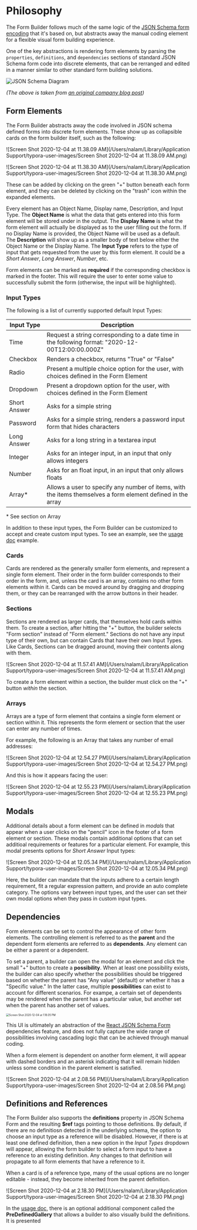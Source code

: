 # Philosophy

The Form Builder follows much of the same logic of the [JSON Schema form encoding](https://react-jsonschema-form.readthedocs.io/en/latest/) that it's based on, but abstracts away the manual coding element for a flexible visual form building experience. 

One of the key abstractions is rendering form elements by parsing the `properties`, `definitions`, and `dependencies` sections of standard JSON Schema form code into discrete elements, that can be rerranged and edited in a manner similar to other standard form building solutions. 

![JSON Schema Diagram](https://www.ginkgobioworks.com/wp-content/uploads/2020/10/image1.png)

*(The above is taken from [an original company blog post](https://www.ginkgobioworks.com/2020/10/08/building-a-no-code-json-schema-form-builder/))*

## Form Elements

The Form Builder abstracts away the code involved in JSON schema defined forms into discrete form elements. These show up as collapsible cards on the form builder itself, such as the following:

![Screen Shot 2020-12-04 at 11.38.09 AM](/Users/nalam/Library/Application Support/typora-user-images/Screen Shot 2020-12-04 at 11.38.09 AM.png)

![Screen Shot 2020-12-04 at 11.38.30 AM](/Users/nalam/Library/Application Support/typora-user-images/Screen Shot 2020-12-04 at 11.38.30 AM.png)

These can be added by clicking on the green "+" button beneath each form element, and they can be deleted by clicking on the "trash" icon within the expanded elements.

Every element has an Object Name, Display name, Description, and Input Type. The **Object Name** is what the data that gets entered into this form element will be stored under in the output. The **Display Name** is what the form element will actually be displayed as to the user filling out the form. If no Display Name is provided, the Object Name will be used as a default. The **Description** will show up as a smaller body of text below either the Object Name or the Display Name. The **Input Type** refers to the type of input that gets requested from the user by this form element. It could be a *Short Answer*, *Long Answer*, *Number*, etc.

Form elements can be marked as **required** if the corresponding checkbox is marked in the footer. This will require the user to enter some value to successfully submit the form (otherwise, the input will be highlighted).

### Input Types

The following is a list of currently supported default Input Types:

| Input Type   | Description                                                  |
| ------------ | ------------------------------------------------------------ |
| Time         | Request a string corresponding to a date time in the following format: "2020-12-00T12:00:00.000Z" |
| Checkbox     | Renders a checkbox, returns "True" or "False"                |
| Radio        | Present a multiple choice option for the user, with choices defined in the Form Element |
| Dropdown     | Present a dropdown option for the user, with choices defined in the Form Element |
| Short Answer | Asks for a simple string                                     |
| Password     | Asks for a simple string, renders a password input form that hides characters |
| Long Answer  | Asks for a long string in a textarea input                   |
| Integer      | Asks for an integer input, in an input that only allows integers |
| Number       | Asks for an float input, in an input that only allows floats |
| Array*       | Allows a user to specify any number of items, with the items themselves a form element defined in the array |

\* See section on Array

In addition to these input types, the Form Builder can be customized to accept and create custom input types. To see an example, see the [usage doc](https://github.com/ginkgobioworks/react-jsonschema-form-editor/blob/main/docs/Usage.md) example.

### Cards

Cards are rendered as the generally smaller form elements, and represent a single form element. Their order in the form builder corresponds to their order in the form, and, unless the card is an array, contains no other form elements within it. Cards can be moved around by dragging and dropping them, or they can be rearranged with the arrow buttons in their header.

### Sections

Sections are rendered as larger cards, that themselves hold cards within them. To create a section, after hitting the "+" button, the builder selects "Form section" instead of "Form element." Sections do not have any input type of their own, but can contain Cards that have their own Input Types. Like Cards, Sections can be dragged around, moving their contents along with them.

![Screen Shot 2020-12-04 at 11.57.41 AM](/Users/nalam/Library/Application Support/typora-user-images/Screen Shot 2020-12-04 at 11.57.41 AM.png)

To create a form element within a section, the builder must click on the "+" button *within* the section.

### Arrays

Arrays are a type of form element that contains a single form element or section within it. This represents the form element or section that the user can enter any number of times.

For example, the following is an Array that takes any number of email addresses:

![Screen Shot 2020-12-04 at 12.54.27 PM](/Users/nalam/Library/Application Support/typora-user-images/Screen Shot 2020-12-04 at 12.54.27 PM.png)

And this is how it appears facing the user:

![Screen Shot 2020-12-04 at 12.55.23 PM](/Users/nalam/Library/Application Support/typora-user-images/Screen Shot 2020-12-04 at 12.55.23 PM.png)

## Modals

Additional details about a form element can be defined in *modals* that appear when a user clicks on the "pencil" icon in the footer of a form element or section. These modals contain additional options that can set additioal requirements or features for a particular element. For example, this modal presents options for *Short Answer* Input types:

![Screen Shot 2020-12-04 at 12.05.34 PM](/Users/nalam/Library/Application Support/typora-user-images/Screen Shot 2020-12-04 at 12.05.34 PM.png)

Here, the builder can mandate that the inputs adhere to a certain length requirement, fit a regular expression pattern, and provide an auto complete category. The options vary between input types, and the user can set their own modal options when they pass in custom input types.

## Dependencies

Form elements can be set to control the appearance of other form elements. The controlling element is referred to as the **parent** and the dependent form elements are referred to as **dependents**. Any element can be either a parent or a dependent.

To set a parent, a builder can open the modal for an element and click the small "+" button to create a **possibility**. When at least one possibility exists, the builder can also specify whether the possibilities should be triggered based on whether the parent has "Any value" (default) or whether it has a "Specific value." In the latter case, multiple **possibilities** can exist to account for different scenarios. For exampe, a certain set of dependents may be rendered when the parent has a particular value, but another set when the parent has another set of values.

<img src="/Users/nalam/Library/Application Support/typora-user-images/Screen Shot 2020-12-04 at 1.18.05 PM.png" alt="Screen Shot 2020-12-04 at 1.18.05 PM" style="zoom: 50%;" />

This UI is ultimately an abstraction of the [React JSON Schema Form](https://react-jsonschema-form.readthedocs.io/en/latest/usage/dependencies/) dependencies feature, and does not fully capture the wide range of possibilities involving cascading logic that can be achieved through manual coding.

When a form element is dependent on another form element, it will appear with dashed borders and an asterisk indicating that it will remain hidden unless some condition in the parent element is satisfied.

![Screen Shot 2020-12-04 at 2.08.56 PM](/Users/nalam/Library/Application Support/typora-user-images/Screen Shot 2020-12-04 at 2.08.56 PM.png)

## Definitions and References

The Form Builder also supports the **definitions** property in JSON Schema Form and the resulting **$ref** tags pointing to those definitions. By default, if there are no definitiosn detected in the underlying schema, the option to choose an input type as a reference will be disabled. However, if there is at least one defined definition, then a new option in the *Input Types* dropdown will appear, allowing the form builder to select a form input to have a reference to an existing definition. Any changes to that definition will propagate to all form elements that have a reference to it.

When a card is of a reference type, many of the usual options are no longer editable - instead, they become inherited from the parent definition.

![Screen Shot 2020-12-04 at 2.18.30 PM](/Users/nalam/Library/Application Support/typora-user-images/Screen Shot 2020-12-04 at 2.18.30 PM.png)

In the [usage doc](https://github.com/ginkgobioworks/react-jsonschema-form-editor/blob/main/docs/Usage.md), there is an optional additional component called the **PreDefinedGallery** that allows a builder to also visually build the definitions. It is presented

